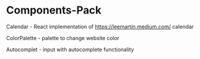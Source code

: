 # Components-Pack


Calendar - React implementation of https://leemartin.medium.com/ calendar

ColorPalette - palette to change website color

Autocomplet - input with autocomplete functionality
